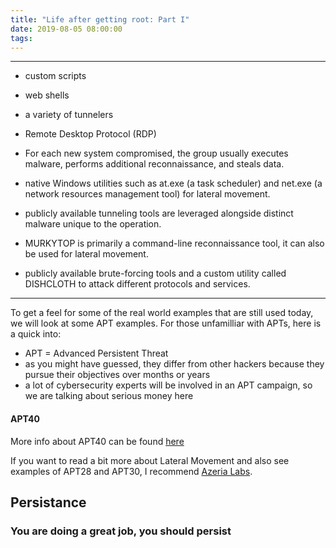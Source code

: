 ```yaml
---
title: "Life after getting root: Part I"
date: 2019-08-05 08:00:00
tags:
---
```


---
 * custom scripts
 * web shells
 * a variety of tunnelers 
 * Remote Desktop Protocol (RDP)
 * For each new system compromised, the group usually executes malware, performs additional reconnaissance, and steals data.

* native Windows utilities such as at.exe (a task scheduler) and net.exe (a network resources management tool) for lateral movement.
* publicly available tunneling tools are leveraged alongside distinct malware unique to the operation.
* MURKYTOP is primarily a command-line reconnaissance tool, it can also be used for lateral movement.
* publicly available brute-forcing tools and a custom utility called DISHCLOTH to attack different protocols and services.

---








To get a feel for some of the real world examples that are still used today, we will look at some APT examples. For those unfamilliar with APTs, here is a quick into:
  * APT = Advanced Persistent Threat
  * as you might have guessed, they differ from other hackers because they pursue their objectives over months or years
  * a lot of cybersecurity experts will be involved in an APT campaign, so we are talking about serious money here 


#### APT40

More info about APT40 can be found [here](https://www.fireeye.com/blog/threat-research/2019/03/apt40-examining-a-china-nexus-espionage-actor.html)







If you want to read a bit more about Lateral Movement and also see examples of APT28 and APT30, I recommend [Azeria Labs](https://azeria-labs.com/lateral-movement/).


## Persistance



### You are doing a great job, you should persist
